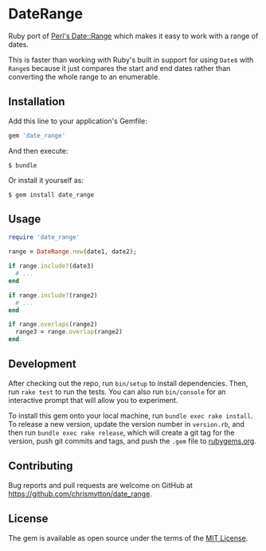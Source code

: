 # DateRange

Ruby port of [Perl's Date::Range](http://search.cpan.org/~tmtm/Date-Range-1.41/lib/Date/Range.pm#overlaps_/_overlap) which makes it easy to work with a range of dates.

This is faster than working with Ruby's built in support for using `Date`s with `Range`s because it just compares the start and end dates rather than converting the whole range to an enumerable.

## Installation

Add this line to your application's Gemfile:

```ruby
gem 'date_range'
```

And then execute:

    $ bundle

Or install it yourself as:

    $ gem install date_range

## Usage

```ruby
require 'date_range'

range = DateRange.new(date1, date2);

if range.include?(date3)
  # ...
end

if range.include?(range2)
  # ...
end

if range.overlaps(range2)
  range3 = range.overlap(range2)
end
```

## Development

After checking out the repo, run `bin/setup` to install dependencies. Then, run `rake test` to run the tests. You can also run `bin/console` for an interactive prompt that will allow you to experiment.

To install this gem onto your local machine, run `bundle exec rake install`. To release a new version, update the version number in `version.rb`, and then run `bundle exec rake release`, which will create a git tag for the version, push git commits and tags, and push the `.gem` file to [rubygems.org](https://rubygems.org).

## Contributing

Bug reports and pull requests are welcome on GitHub at https://github.com/chrismytton/date_range.


## License

The gem is available as open source under the terms of the [MIT License](http://opensource.org/licenses/MIT).
